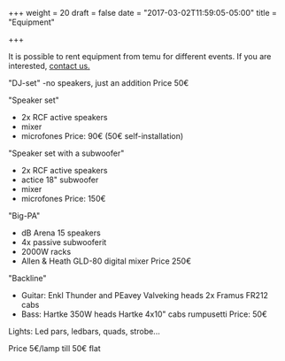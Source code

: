 +++
weight = 20
draft = false
date = "2017-03-02T11:59:05-05:00"
title = "Equipment"

+++

It is possible to rent equipment from temu for different events. If you are interested, [contact us.](#contact)


"DJ-set"
 -no speakers, just an addition
Price 50€

"Speaker set"
- 2x RCF active speakers
- mixer
- microfones
Price: 90€ (50€ self-installation)

"Speaker set with a subwoofer"
- 2x RCF active speakers
- actice 18" subwoofer
- mixer
- microfones
Price: 150€

"Big-PA"
- dB Arena 15 speakers
- 4x passive subwooferit
- 2000W racks
- Allen & Heath GLD-80 digital mixer
Price 250€

"Backline" 
- Guitar:
  Enkl Thunder and PEavey Valveking heads
  2x Framus FR212 cabs
- Bass:
  Hartke 350W heads
  Hartke 4x10" cabs
  rumpusetti
Price: 50€

Lights:
Led pars, ledbars, quads, strobe...

Price 5€/lamp till 50€ flat

